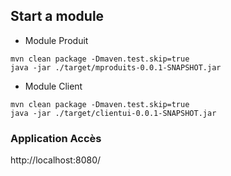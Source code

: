 ## Start a module

- Module Produit
```
mvn clean package -Dmaven.test.skip=true
java -jar ./target/mproduits-0.0.1-SNAPSHOT.jar
```

- Module Client
```
mvn clean package -Dmaven.test.skip=true
java -jar ./target/clientui-0.0.1-SNAPSHOT.jar
```

### Application Accès

http://localhost:8080/